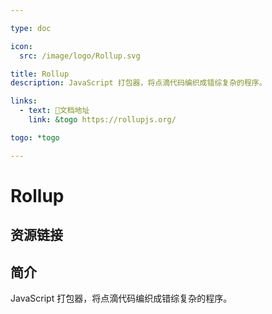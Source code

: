 ```yaml
---

type: doc

icon:
  src: /image/logo/Rollup.svg

title: Rollup
description: JavaScript 打包器，将点滴代码编织成错综复杂的程序。

links:
  - text: 📖文档地址
    link: &togo https://rollupjs.org/

togo: *togo

---
```


<ShowLogo />

# Rollup

<ShowBreadcrumb />

## 资源链接

<ShowLinks />

## 简介

JavaScript 打包器，将点滴代码编织成错综复杂的程序。
